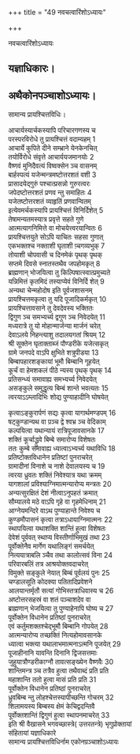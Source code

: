 +++
title = "49 नवचत्वारिंशोऽध्यायः"

+++





नवचत्वारिंशोऽध्यायः  




  
यज्ञाधिकारः।  
------------  
अथैकोनपञ्चाशोऽध्यायः।  
---------------------------  
सामान्य प्रायश्चित्तविधिः।  
  
आचार्यस्यार्चकस्यापि परिचारगणस्य च  
परस्परविरोधे तु प्रायश्चित्तं वदाम्यहम् 1  
आचार्ये कुपिते दीने सम्भ्राने येनकेनचित्  
तयोर्विरोधे संवृत्ते आचार्ययजमानयोः 2  
वैष्णवं मुनिदैवत्यं विष्वक्सेन ञ्च वासनम्  
बार्हस्पत्यं यजेन्मन्त्रमष्टोत्तरशतं वशी 3  
प्रासादयेद्गुरुं पश्चात्प्रसन्नो गुरुरत्वरः  
जपेदष्टोत्तरशतं प्रणव न्तु समाहितः 4  
यजेतष्टोत्तरशतं व्याहृतिं प्रणवान्वितम्  
इत्येवमर्चकस्यापि प्रायश्चित्तं विनिर्दिशेत् 5  
तेषामन्यतमस्यात्र प्रवृत्ते सहते गुणे  
आत्मत्यागनिमित्ते वा मोचयेत्त्वरयान्वितः 6  
प्रायश्चित्तयुते सोऽपि याचितः सहसा गुणात्  
एकभक्तश्च नक्ताशी घृताशी प़्चगव्यभुक् 7  
तोयाशी चोपवासी च दिनमेकं पृथक् पृथक्  
सप्तमे दिवसे स्नातस्तथैव जपहोमकृत् 8  
ब्राह्मणान् भोजयित्वा तु किल्पिषात्स्वात्प्रमुच्यते  
यन्निमित्तं कृतमिदं तस्याप्येवं विनिर्दि शेत् 9  
अन्यथा चेन्महोदोष इति पूर्वजशासनम्  
प्रायश्चित्तमकृत्वा तु यदि पूजादिकर्मकृत् 10  
प्रायश्चित्तावसाने तु देवदेवस्य भक्तितः  
द्विगुण ञ्च समभ्यर्च्य द्वगुण ञ्च निवेदयेत् 11  
मध्यरात्रे तु यो मोहान्मार्जन्या मार्जनं चरेत्  
देवाऽलये निहन्त्याशु तदालयगतां श्रियम् 12  
श्री सूक्तेन घृताक्ताब्जं पौण्डरीके यजेत्सकृत्  
ग्रामे जनपदे वाऽपि क्षुभिते शत्रुपीडया 13  
बिम्बापहारशङ्कायां भूमौ बिम्बानि गूहयेत्  
कूर्चं वा हेमशकलं पीठे न्यस्य पृथक् पृथक् 14  
प्रतिसन्ध्यं समावाह्य समभ्यर्च्य निवेदयेत्  
असङ्कुले समुद्धृत्य बिम्बं शान्ते भवत्यतः 15  
त्वरयाऽऽम्लादिभिः शोद्य पुण्याहादीनि घोषयेत्  
  
  
कृत्वाऽङ्कुरार्पणं सद्यः कृत्वा यागार्थमण्डपम् 16  
षट्कुण्डान्यथ वा प़ञ्च द्वे श्वभ्र ञ्च वेदिकाम्  
कल्पयित्वा यथान्यायं रात्रिपूजावसानके 17  
शक्तिं कूर्चाद्ध्रुवे बिम्बे समारोप्य विशेषतः  
ततः कुम्बे समावाह्य ध्यात्वाऽभ्यर्च्य यथाविधि 18  
प्रतिष्टोक्तविधानेन प्रतिष्टां पुनराचरेत्  
ग्रामादीनां विनाशे च नाशे देवालयस्य च 19  
त्वरया ध्रुवतः शक्तिं निवेश्यात्र यथा क्रमम्  
यागशालां प्रविश्याग्निमात्मन्यारोप्य मन्त्रतः 20  
अन्यत्सुरक्षितं देशं नीत्वाऽनुपहतं क्रमात्  
सौम्यालये मठे वाऽपि गृहे वा गृहमेधिनाम् 21  
आग्नेयमन्दिरे वाऽथ पुण्याहान्ते निवेश्य च  
कुण्डमौपासनं कृत्वा तत्राऽधायाग्निमात्मनः 22  
स्थापयित्वा यथाशक्ति शान्तिं हुत्वा विशेषतः  
देवेशं पूर्ववत् स्थाप्य विस्तीर्णाभिमुखं तथा 23  
पूर्वोक्तेनैव मार्गेण यथालिङ्गं समर्चयेत्  
नित्ययात्राबलि ञ्चैव तथा कालोत्सवं विना 24  
परिवारबलिं तत्र आश्रयोक्तवदाचरेत्  
विमुक्ते सङ्कुले नेयात् बिम्बं पूर्वलयं पुनः 25  
चण्डालसूति कोदक्या पतितादिप्रवेशने  
आलयान्तर्मृतौ सत्यां गोभिस्तत्राधिवास्य च 26  
अष्टोत्तरसहस्रं वा शतं पञ्चाशदेव वा  
ब्राह्मणान् भेजयित्वा तु पुण्याहेनापि घोष्य च 27  
पूर्वोक्तेन विधानेन प्रतिष्ठां पुनराचरेत्  
एवं कर्तुमशक्तश्चेद्भूमौ बिम्बानि गोपयेत् 28  
आत्मन्यारोप्य तच्छक्तिं नित्यहोमावसानके  
ध्यात्वा भक्त्या यथालाभमात्मनाऽत्मनि पूजयेत् 29  
पूजाहीनानि यावन्ति दिनानि द्विजसत्तमाः  
जुहुयात्रौण्डरीकाग्नौ तावत्सङ्ख्येन वैष्णवैः 30  
शान्तिमन्त्र ञ्च तत्रैव हुत्वा तथैवाब्दं प्रति प्रति  
महाशान्ति ततो हुत्वा मासं प्रति प्रति 31  
पूर्वोक्तेन विधानेन प्रतिष्ठां पुनराचरेत्  
ध्रुवबिम्ब न्तु लोहश्चेत्तस्यापीच्छन्ति गोचरम् 32  
शिलामयस्य बिम्बस्य क्षेमं केचिद्वदन्तिवै  
पूर्वोक्तशान्तिं द्विगुणं हुत्वा स्थापनमाचरेत् 33  
इति श्री वैखासने भगवच्छास्त्रे( उत्तरतन्त्रे) भृगुप्रोक्तायां  
संहितायां यज्ञाधिकारे  
सामान्य प्रायश्चित्तविधिर्नाम एकोनप़ञ्चाशोऽध्यायः
